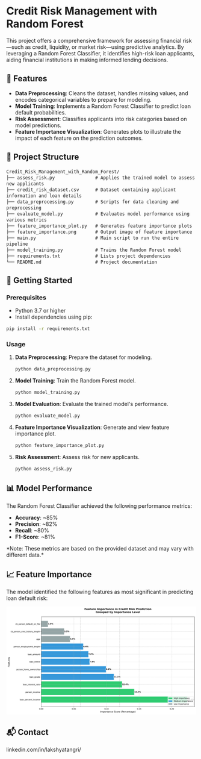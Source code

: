 # Credit Risk Management with Random Forest

This project offers a comprehensive framework for assessing financial risk—such as credit, liquidity, or market risk—using predictive analytics. By leveraging a Random Forest Classifier, it identifies high-risk loan applicants, aiding financial institutions in making informed lending decisions.

## 📌 Features

* **Data Preprocessing**: Cleans the dataset, handles missing values, and encodes categorical variables to prepare for modeling.
* **Model Training**: Implements a Random Forest Classifier to predict loan default probabilities.
* **Risk Assessment**: Classifies applicants into risk categories based on model predictions.
* **Feature Importance Visualization**: Generates plots to illustrate the impact of each feature on the prediction outcomes.

## 📁 Project Structure

```plaintext
Credit_Risk_Management_with_Random_Forest/
├── assess_risk.py               # Applies the trained model to assess new applicants
├── credit_risk_dataset.csv      # Dataset containing applicant information and loan details
├── data_preprocessing.py        # Scripts for data cleaning and preprocessing
├── evaluate_model.py            # Evaluates model performance using various metrics
├── feature_importance_plot.py   # Generates feature importance plots
├── feature_importance.png       # Output image of feature importance
├── main.py                      # Main script to run the entire pipeline
├── model_training.py            # Trains the Random Forest model
├── requirements.txt             # Lists project dependencies
└── README.md                    # Project documentation
```



## 🚀 Getting Started

### Prerequisites

* Python 3.7 or higher
* Install dependencies using pip:

```bash
pip install -r requirements.txt
```



### Usage

1. **Data Preprocessing**: Prepare the dataset for modeling.

   ```bash
   python data_preprocessing.py
   ```



2. **Model Training**: Train the Random Forest model.

   ```bash
   python model_training.py
   ```



3. **Model Evaluation**: Evaluate the trained model's performance.

   ```bash
   python evaluate_model.py
   ```



4. **Feature Importance Visualization**: Generate and view feature importance plot.

   ```bash
   python feature_importance_plot.py
   ```



5. **Risk Assessment**: Assess risk for new applicants.

   ```bash
   python assess_risk.py
   ```



## 📊 Model Performance

The Random Forest Classifier achieved the following performance metrics:

* **Accuracy**: \~85%
* **Precision**: \~82%
* **Recall**: \~80%
* **F1-Score**: \~81%

\*Note: These metrics are based on the provided dataset and may vary with different data.\*

## 📈 Feature Importance

The model identified the following features as most significant in predicting loan default risk:

<img src = 'feature_importance.png'> 
   
## 📬 Contact

linkedin.com/in/lakshyatangri/
